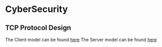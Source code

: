 # CyberSecurity
## TCP Protocol Design 
The Client model can be found [here](https://github.com/mdyahassan/CyberSecurity/blob/main/MathClient.java)
The Server model can be found [here](https://github.com/mdyahassan/CyberSecurity/blob/main/MathServer.java)
